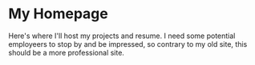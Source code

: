 # My Homepage

Here's where I'll host my projects and resume. I need some potential employeers to stop by and be impressed, so contrary to my old site, this should be a more professional site. 
